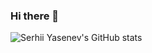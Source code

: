 ### Hi there 👋


![Serhii Yasenev's GitHub stats](https://github-readme-stats.vercel.app/api?username=serhiiyasenev&show_icons=true&theme=radical)

